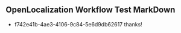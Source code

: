 ## OpenLocalization Workflow Test MarkDown

* f742e41b-4ae3-4106-9c84-5e6d9db62617 
thanks!



<!--HONumber=Feb16_HO3-->
